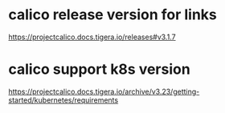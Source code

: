 # calico release version for links
https://projectcalico.docs.tigera.io/releases#v3.1.7
# calico support k8s version
https://projectcalico.docs.tigera.io/archive/v3.23/getting-started/kubernetes/requirements
